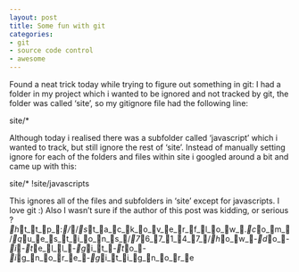 ```yaml
---
layout: post
title: Some fun with git
categories:
- git
- source code control
- awesome
---
```

Found a neat trick today while trying to figure out something in git:
I had a folder in my project which i wanted to be ignored and not tracked by
git, the folder was called &#8216;site&#8217;, so my gitignore file had the
following line:

  site/*

Although today i realised there was a subfolder called &#8216;javascript&#8217;
which i wanted to track, but still ignore the rest of &#8216;site&#8217;.
Instead of manually setting ignore for each of the folders and files within
site i googled around a bit and came up with this:

  site/*
  !site/javascripts

This ignores all of the files and subfolders in &#8216;site&#8217; except for
javascripts.
I love git :) Also I wasn&#8217;t sure if the author of this post was kidding,
or serious ? _h_t_t_p_:_/_/_s_t_a_c_k_o_v_e_r_f_l_o_w_._c_o_m_/_q_u_e_s_t_i_o_n_s_/_7_6_7_1_4_7_/_h_o_w_-_d_o_-_i_-_t_e_l_l_-_g_i_t_-_t_o_-
_i_g_n_o_r_e_-_g_i_t_i_g_n_o_r_e
